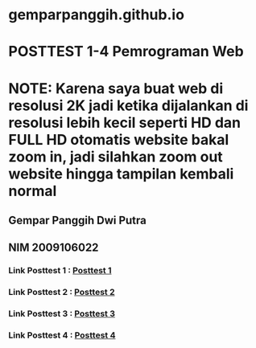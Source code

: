 # gemparpanggih.github.io
# POSTTEST 1-4 Pemrograman Web
# NOTE: Karena saya buat web di resolusi 2K jadi ketika dijalankan di resolusi lebih kecil seperti HD dan FULL HD otomatis website bakal zoom in, jadi silahkan zoom out website hingga tampilan kembali normal
## Gempar Panggih Dwi Putra
## NIM 2009106022

### Link Posttest 1 : <a href="gemparpanggih.github.io/posttest1" >Posttest 1</a>
### Link Posttest 2 : <a href="gemparpanggih.github.io/posttest2" >Posttest 2</a>
### Link Posttest 3 : <a href="gemparpanggih.github.io/posttest3" >Posttest 3</a>
### Link Posttest 4 : <a href="gemparpanggih.github.io/posttest4" >Posttest 4</a>

